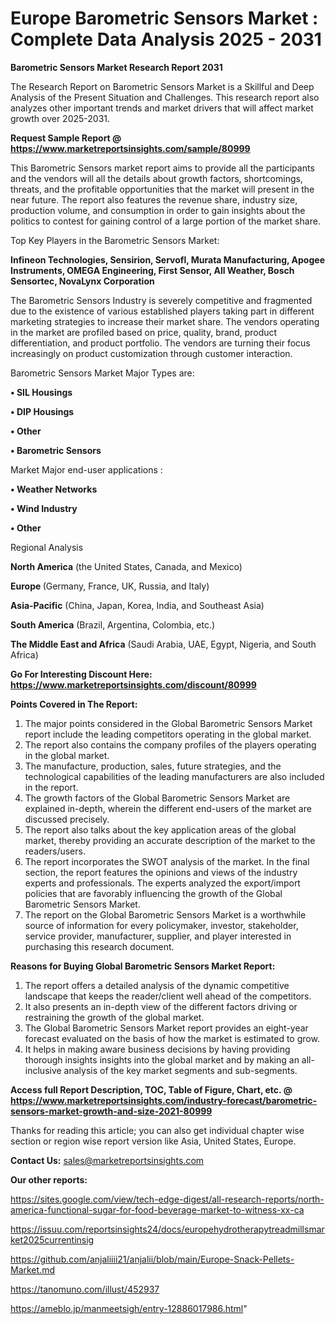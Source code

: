 # Europe Barometric Sensors Market : Complete Data Analysis 2025 - 2031

<strong>Barometric Sensors Market Research Report 2031</strong>

The Research Report on Barometric Sensors Market is a Skillful and Deep Analysis of the Present Situation and Challenges. This research report also analyzes other important trends and market drivers that will affect market growth over 2025-2031.

<strong>Request Sample Report @ <a href=https://www.marketreportsinsights.com/sample/80999>https://www.marketreportsinsights.com/sample/80999</a></strong>

This Barometric Sensors market report aims to provide all the participants and the vendors will all the details about growth factors, shortcomings, threats, and the profitable opportunities that the market will present in the near future. The report also features the revenue share, industry size, production volume, and consumption in order to gain insights about the politics to contest for gaining control of a large portion of the market share.

Top Key Players in the Barometric Sensors Market:

<strong>Infineon Technologies, Sensirion, Servofl, Murata Manufacturing, Apogee Instruments, OMEGA Engineering, First Sensor, All Weather, Bosch Sensortec, NovaLynx Corporation</strong>

The Barometric Sensors Industry is severely competitive and fragmented due to the existence of various established players taking part in different marketing strategies to increase their market share. The vendors operating in the market are profiled based on price, quality, brand, product differentiation, and product portfolio. The vendors are turning their focus increasingly on product customization through customer interaction.

Barometric Sensors Market Major Types are:

<strong>• SIL Housings

• DIP Housings

• Other

• Barometric Sensors</strong>

Market Major end-user applications :

<strong>• Weather Networks

• Wind Industry

• Other</strong>

Regional Analysis

</u><strong><b>North America</b></strong> (the United States, Canada, and Mexico)

<strong><b>Europe </b></strong>(Germany, France, UK, Russia, and Italy)

<strong><b>Asia-Pacific</b></strong> (China, Japan, Korea, India, and Southeast Asia)

<strong><b>South America</b></strong> (Brazil, Argentina, Colombia, etc.)

<strong><b>The Middle East and Africa</b></strong> (Saudi Arabia, UAE, Egypt, Nigeria, and South Africa)

<strong>Go For Interesting Discount Here: <a href=https://www.marketreportsinsights.com/discount/80999>https://www.marketreportsinsights.com/discount/80999</a></strong>

<strong>Points Covered in The Report:</strong>
<ol>
  <li>The major points considered in the Global Barometric Sensors Market report include the leading competitors operating in the global market.</li>
  <li>The report also contains the company profiles of the players operating in the global market.</li>
  <li>The manufacture, production, sales, future strategies, and the technological capabilities of the leading manufacturers are also included in the report.</li>
  <li>The growth factors of the Global Barometric Sensors Market are explained in-depth, wherein the different end-users of the market are discussed precisely.</li>
  <li>The report also talks about the key application areas of the global market, thereby providing an accurate description of the market to the readers/users.</li>
  <li>The report incorporates the SWOT analysis of the market. In the final section, the report features the opinions and views of the industry experts and professionals. The experts analyzed the export/import policies that are favorably influencing the growth of the Global Barometric Sensors Market.</li>
  <li>The report on the Global Barometric Sensors Market is a worthwhile source of information for every policymaker, investor, stakeholder, service provider, manufacturer, supplier, and player interested in purchasing this research document.</li>
</ol>
<strong>Reasons for Buying Global Barometric Sensors Market Report:</strong>

<ol>
  <li>The report offers a detailed analysis of the dynamic competitive landscape that keeps the reader/client well ahead of the competitors.</li>
  <li>It also presents an in-depth view of the different factors driving or restraining the growth of the global market.</li>
  <li>The Global Barometric Sensors Market report provides an eight-year forecast evaluated on the basis of how the market is estimated to grow.</li>
  <li>It helps in making aware business decisions by having providing thorough insights insights into the global market and by making an all-inclusive analysis of the key market segments and sub-segments.</li>
</ol>
<strong>Access full Report Description, TOC, Table of Figure, Chart, etc. @ <a href=https://www.marketreportsinsights.com/industry-forecast/barometric-sensors-market-growth-and-size-2021-80999>https://www.marketreportsinsights.com/industry-forecast/barometric-sensors-market-growth-and-size-2021-80999</a></strong>


Thanks for reading this article; you can also get individual chapter wise section or region wise report version like Asia, United States, Europe.

<strong>Contact Us:</strong>
sales@marketreportsinsights.com

<strong>Our other reports:</strong>

<a href=https://sites.google.com/view/tech-edge-digest/all-research-reports/north-america-functional-sugar-for-food-beverage-market-to-witness-xx-ca>https://sites.google.com/view/tech-edge-digest/all-research-reports/north-america-functional-sugar-for-food-beverage-market-to-witness-xx-ca</a>

<a href=https://issuu.com/reportsinsights24/docs/europehydrotherapytreadmillsmarket2025currentinsig>https://issuu.com/reportsinsights24/docs/europehydrotherapytreadmillsmarket2025currentinsig</a>

<a href=https://github.com/anjaliiii21/anjalii/blob/main/Europe-Snack-Pellets-Market.md>https://github.com/anjaliiii21/anjalii/blob/main/Europe-Snack-Pellets-Market.md</a>

<a href=https://tanomuno.com/illust/452937>https://tanomuno.com/illust/452937</a>

<a href=https://ameblo.jp/manmeetsigh/entry-12886017986.html>https://ameblo.jp/manmeetsigh/entry-12886017986.html</a>"
